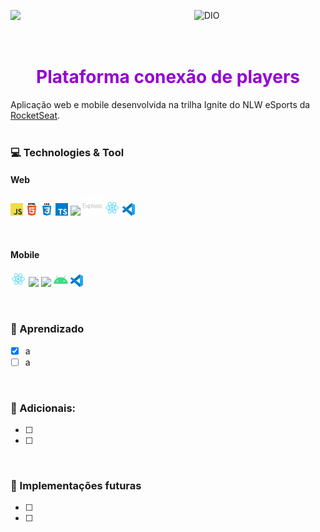 <!--Banner session-->
<p>
  <img src="https://i.postimg.cc/gkShTXDv/rocketseat.png' alt="DIO" tittle="Logo Rocketseat" width="210" align="left">
  <img src="https://i.postimg.cc/Z5jSX49D/nlw-esports.png" alt="DIO" tittle="Logo NLW eSposts" width="210" align="right">
</p>
<br><br><br>

<!--About session-->
<h1 align="center" style="color: DarkViolet">Plataforma conexão de players</h1>

Aplicação web e mobile desenvolvida na trilha Ignite do NLW eSports da [RocketSeat](https://www.rocketseat.com.br/).
<br><br>

<!-- Ícones das linguagens -->
<h3> 💻 Technologies & Tool </h3>
<h4> Web </h4>
<p align="left">
  <code><img height="20" src="https://raw.githubusercontent.com/github/explore/80688e429a7d4ef2fca1e82350fe8e3517d3494d/topics/javascript/javascript.png"></code>
  <code><img height="20" src="https://raw.githubusercontent.com/github/explore/80688e429a7d4ef2fca1e82350fe8e3517d3494d/topics/html/html.png"></code>
  <code><img height="20" src="https://raw.githubusercontent.com/github/explore/80688e429a7d4ef2fca1e82350fe8e3517d3494d/topics/css/css.png"></code>
  <code><img height="20" src="https://raw.githubusercontent.com/github/explore/80688e429a7d4ef2fca1e82350fe8e3517d3494d/topics/typescript/typescript.png"></code>
  <code><img height="25" src="https://www.soat.fr/assets/images/formation/NodeJS.png"></code>
  <code><img height="30" src="https://raw.githubusercontent.com/github/explore/80688e429a7d4ef2fca1e82350fe8e3517d3494d/topics/express/express.png"></code>
  <code><img height="25" src="https://raw.githubusercontent.com/github/explore/80688e429a7d4ef2fca1e82350fe8e3517d3494d/topics/react-native/react-native.png"></code>
  <code><img height="20" src="https://raw.githubusercontent.com/github/explore/80688e429a7d4ef2fca1e82350fe8e3517d3494d/topics/visual-studio-code/visual-studio-code.png"></code>
</p><br>
<h4> Mobile </h4>
<p align="left">
  <code><img height="25" src="https://raw.githubusercontent.com/github/explore/80688e429a7d4ef2fca1e82350fe8e3517d3494d/topics/react-native/react-native.png"></code>
  <code><img height="22" src="https://i.postimg.cc/TYBx6CQn/logo-expo.png"></code>
  <code><img height="22" src="https://i.postimg.cc/V6vWMpby/Android-Studio-Icon-2021.png"></code>
  <code><img height="23" src="https://raw.githubusercontent.com/github/explore/80688e429a7d4ef2fca1e82350fe8e3517d3494d/topics/android/android.png"></code>
  <code><img height="20" src="https://raw.githubusercontent.com/github/explore/80688e429a7d4ef2fca1e82350fe8e3517d3494d/topics/visual-studio-code/visual-studio-code.png"></code>
</p><br>

<h3> 🎯 Aprendizado </h3>

- [x] a
- [ ] a

<br>
<h3> 🚀 Adicionais: </h3>

- [ ]
- [ ]

<br>
<h3> 🔮 Implementações futuras </h3>

- [ ]
- [ ]
